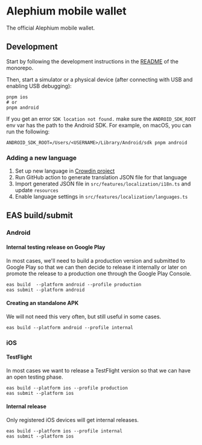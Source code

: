 # Alephium mobile wallet

The official Alephium mobile wallet.

## Development

Start by following the development instructions in the [README](../../README.md) of the monorepo.

Then, start a simulator or a physical device (after connecting with USB and enabling USB debugging):

```shell
pnpm ios
# or
pnpm android
```

If you get an error `SDK location not found.` make sure the `ANDROID_SDK_ROOT` env var has the path to the Android SDK. For example, on macOS, you can run the following:

```shell
ANDROID_SDK_ROOT=/Users/<USERNAME>/Library/Android/sdk pnpm android
```

### Adding a new language

1. Set up new language in [Crowdin project](https://crowdin.com/project/alephium)
1. Run GitHub action to generate translation JSON file for that language
1. Import generated JSON file in `src/features/localization/i18n.ts` and update `resources`
1. Enable language settings in `src/features/localization/languages.ts`

## EAS build/submit

### Android

#### Internal testing release on Google Play

In most cases, we'll need to build a production version and submitted to Google Play so that we can then decide to release it internally or later on promote the release to a production one through the Google Play Console.

```shell
eas build  --platform android --profile production
eas submit --platform android
```

#### Creating an standalone APK

We will not need this very often, but still useful in some cases.

```shell
eas build --platform android --profile internal
```

### iOS

#### TestFlight

In most cases we want to release a TestFlight version so that we can have an open testing phase.

```shell
eas build --platform ios --profile production
eas submit --platform ios
```

#### Internal release

Only registered iOS devices will get internal releases.

```shell
eas build --platform ios --profile internal
eas submit --platform ios
```
